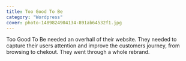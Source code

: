 ```yaml
---
title: Too Good To Be
category: "Wordpress"
cover: photo-1489824904134-891ab64532f1.jpg
---
```

Too Good To Be needed an overhall of their website. They needed to capture their users attention and improve the customers journey, from browsing to chekout. They went through a whole rebrand.
